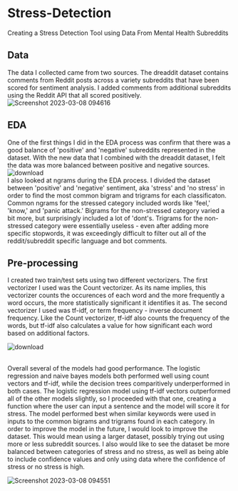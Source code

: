 # Stress-Detection

Creating a Stress Detection Tool using Data From Mental Health Subreddits

## Data
The data I collected came from two sources.  The dreaddit dataset contains comments from Reddit posts across a variety subreddits that have been scored for sentiment analysis.  I added comments from additional subreddits using the Reddit API that all scored positively.
 <br>
![Screenshot 2023-03-08 094616](https://user-images.githubusercontent.com/109488204/223744302-22f453aa-c9c1-43aa-845d-8656c143fbd4.png)
 <br>

## EDA
One of the first things I did in the EDA process was confirm that there was a good balance of 'positive' and 'negative' subreddits represented in the dataset.  With the new data that I combined with the dreaddit dataset, I felt the data was more balanced between positive and negative sources.  <br>
![download](https://user-images.githubusercontent.com/109488204/223739442-698ba7e9-b8f4-436e-b20f-e445f1ed4697.png)
 <br>
I also looked at ngrams during the EDA process.  I divided the dataset between 'positive' and 'negative' sentiment, aka 'stress' and 'no stress' in order to find the most common bigram and trigrams for each classificaton.  Common ngrams for the stressed category included words like 'feel,' 'know,' and 'panic attack.'  Bigrams for the non-stressed category varied a bit more, but surprisingly included a lot of 'dont's.  Trigrams for the non-stressed category were essentially useless - even after adding more specific stopwords, it was exceedingly difficult to filter out all of the reddit/subreddit specific language and bot comments.

## Pre-processing
I created two train/test sets using two different vectorizers. The first vectorizer I used was the Count vectorizer. As its name implies, this vectorizer counts the occurences of each word and the more frequently a word occurs, the more statistically significant it identifies it as. The second vectorizer I used was tf-idf, or term frequency - inverse document frequency. Like the Count vectorizer, tf-idf also counts the frequency of the words, but tf-idf also calculates a value for how significant each word based on additional factors.
 <br>
 
![download](https://user-images.githubusercontent.com/109488204/223743810-bc40aacf-2c8b-45db-b6e3-17bd37d74e10.png)

 <br>
Overall several of the models had good performance.  The logistic regression and naive bayes models both performed well using count vectors and tf-idf, while the decision trees comparitively underperformed in both cases.  The logistic regression model using tf-idf vectors outperformed all of the other models slightly, so I proceeded with that one, creating a function where the user can input a sentence and the model will score it for stress.  The model performed best when similar keywords were used in inputs to the common bigrams and trigrams found in each category.  In order to improve the model in the future, I would look to improve the dataset.  This would mean using a larger dataset, possibly trying out using more or less subreddit sources.  I also would like to see the dataset be more balanced between categories of stress and no stress, as well as being able to include confidence values and only using data where the confidence of stress or no stress is high.


 <br>
 
![Screenshot 2023-03-08 094551](https://user-images.githubusercontent.com/109488204/223744397-b7af0ef0-0e9a-4ef5-b365-1c91fc39b71c.png)

